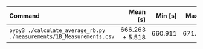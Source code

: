 | Command | Mean [s] | Min [s] | Max [s] | Relative |
|:---|---:|---:|---:|---:|
| `pypy3 ./calculate_average_rb.py ./measurements/1B_Measurements.csv` | 666.263 ± 5.518 | 660.911 | 671.934 | 1.00 |
